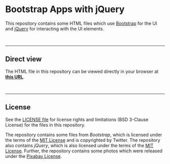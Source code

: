 # Bootstrap Apps with jQuery #

This repository contains some HTML files which use [Bootstrap](https://getbootstrap.com/) for the UI and [jQuery](https://jquery.com/) for interacting with the UI elements.

<br>

----
## Direct view ##

The HTML file in this repository can be viewed directly in your browser at [**this URL**](https://mdecker-mobilecomputing.github.io/HTML_BootstrapUndJQuery/index.html).

<br>

----
## License ##

See the [LICENSE file](LICENSE.md) for license rights and limitations (BSD 3-Clause License) for the files in this repository.

The repository contains some files from *Bootstrap*, which is licensed under the terms of the [MIT License](https://getbootstrap.com/docs/4.4/about/license/) and is copyrighted by Twitter.
The repository also contains *jQuery*, which is also licensed under the terms of the [MIT License](https://jquery.org/license/).
Further, the repository contains some photos which were released under the [Pixabay License](https://pixabay.com/service/license/).

<br>
